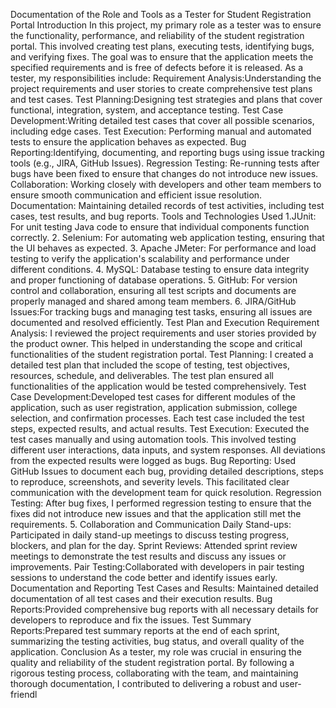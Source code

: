 Documentation of the Role and Tools as a Tester for Student Registration Portal
Introduction
In this project, my primary role as a tester was to ensure the functionality, performance, and
reliability of the student registration portal. This involved creating test plans, executing tests,
identifying bugs, and verifying fixes. The goal was to ensure that the application meets the
specified requirements and is free of defects before it is released.
As a tester, my responsibilities include:
Requirement Analysis:Understanding the project requirements and user stories to create
comprehensive test plans and test cases.
Test Planning:Designing test strategies and plans that cover functional, integration, system,
and acceptance testing.
Test Case Development:Writing detailed test cases that cover all possible scenarios,
including edge cases.
Test Execution: Performing manual and automated tests to ensure the application behaves
as expected.
Bug Reporting:Identifying, documenting, and reporting bugs using issue tracking tools (e.g.,
JIRA, GitHub Issues).
Regression Testing: Re-running tests after bugs have been fixed to ensure that changes do
not introduce new issues.
Collaboration: Working closely with developers and other team members to ensure smooth
communication and efficient issue resolution.
Documentation: Maintaining detailed records of test activities, including test cases, test
results, and bug reports.
Tools and Technologies Used
1.JUnit: For unit testing Java code to ensure that individual components function correctly.
2. Selenium: For automating web application testing, ensuring that the UI behaves as
expected.
3. Apache JMeter: For performance and load testing to verify the application's scalability and
performance under different conditions.
4. MySQL: Database testing to ensure data integrity and proper functioning of database
operations.
5. GitHub: For version control and collaboration, ensuring all test scripts and documents are
properly managed and shared among team members.
6. JIRA/GitHub Issues:For tracking bugs and managing test tasks, ensuring all issues are
documented and resolved efficiently.
Test Plan and Execution
Requirement Analysis: I reviewed the project requirements and user stories provided by the
product owner. This helped in understanding the scope and critical functionalities of the
student registration portal.
Test Planning: I created a detailed test plan that included the scope of testing, test
objectives, resources, schedule, and deliverables. The test plan ensured all functionalities of
the application would be tested comprehensively.
Test Case Development:Developed test cases for different modules of the application, such
as user registration, application submission, college selection, and confirmation processes.
Each test case included the test steps, expected results, and actual results.
Test Execution: Executed the test cases manually and using automation tools. This involved
testing different user interactions, data inputs, and system responses. All deviations from the
expected results were logged as bugs.
Bug Reporting: Used GitHub Issues to document each bug, providing detailed descriptions,
steps to reproduce, screenshots, and severity levels. This facilitated clear communication
with the development team for quick resolution.
Regression Testing: After bug fixes, I performed regression testing to ensure that the fixes
did not introduce new issues and that the application still met the requirements.
5. Collaboration and Communication
Daily Stand-ups: Participated in daily stand-up meetings to discuss testing progress,
blockers, and plan for the day.
Sprint Reviews: Attended sprint review meetings to demonstrate the test results and discuss
any issues or improvements.
Pair Testing:Collaborated with developers in pair testing sessions to understand the code
better and identify issues early.
Documentation and Reporting
Test Cases and Results: Maintained detailed documentation of all test cases and their
execution results.
Bug Reports:Provided comprehensive bug reports with all necessary details for developers
to reproduce and fix the issues.
Test Summary Reports:Prepared test summary reports at the end of each sprint,
summarizing the testing activities, bug status, and overall quality of the application.
Conclusion
As a tester, my role was crucial in ensuring the quality and reliability of the student
registration portal. By following a rigorous testing process, collaborating with the team, and
maintaining thorough documentation, I contributed to delivering a robust and user-friendl
